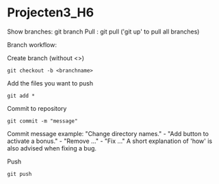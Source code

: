 # Projecten3_H6

Show branches: git branch
Pull : git pull ('git up' to pull all branches)

Branch workflow:

  Create branch (without <>)
  
    git checkout -b <branchname>
    
  Add the files you want to push
  
    git add *
    
  Commit to repository
  
    git commit -m "message"
    
  Commit message example: "Change directory names." - "Add button to activate a bonus." - "Remove ..." - "Fix ..."
  A short explanation of 'how' is also advised when fixing a bug.
  
  Push
  
    git push
   
  

